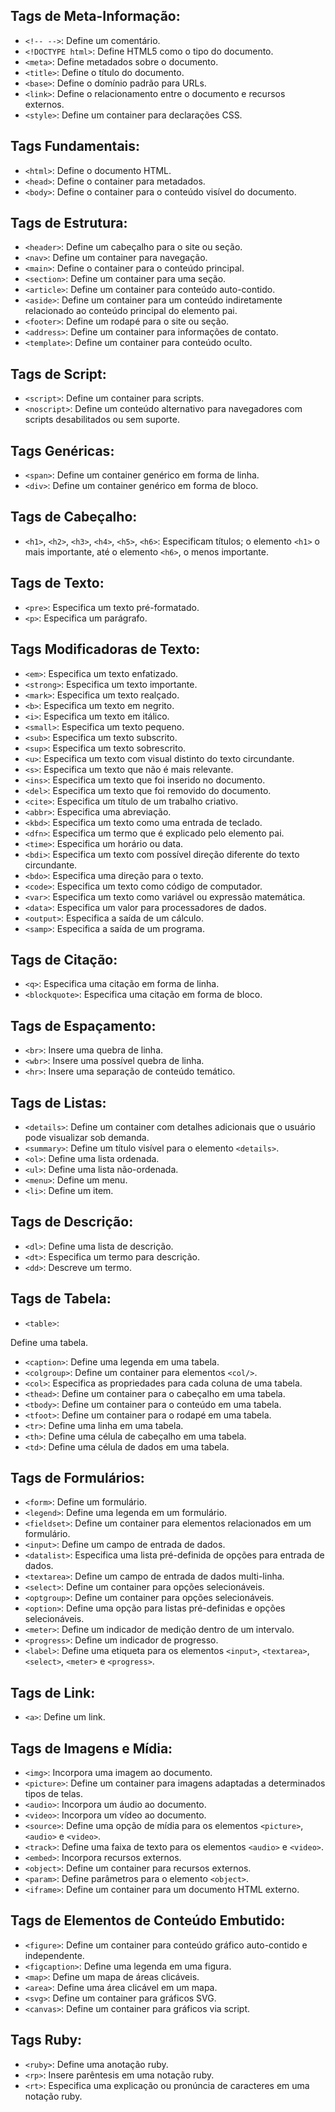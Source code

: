 ## Tags de Meta-Informação:
- `<!-- -->`: Define um comentário.
- `<!DOCTYPE html>`: Define HTML5 como o tipo do documento.
- `<meta>`: Define metadados sobre o documento.
- `<title>`: Define o título do documento.
- `<base>`: Define o domínio padrão para URLs.
- `<link>`: Define o relacionamento entre o documento e recursos externos.
- `<style>`: Define um container para declarações CSS.

## Tags Fundamentais:
- `<html>`: Define o documento HTML.
- `<head>`: Define o container para metadados.
- `<body>`: Define o container para o conteúdo visível do documento.

## Tags de Estrutura:
- `<header>`: Define um cabeçalho para o site ou seção.
- `<nav>`: Define um container para navegação.
- `<main>`: Define o container para o conteúdo principal.
- `<section>`: Define um container para uma seção.
- `<article>`: Define um container para conteúdo auto-contido.
- `<aside>`: Define um container para um conteúdo indiretamente relacionado ao conteúdo principal do elemento pai.
- `<footer>`: Define um rodapé para o site ou seção.
- `<address>`: Define um container para informações de contato.
- `<template>`: Define um container para conteúdo oculto.

## Tags de Script:
- `<script>`: Define um container para scripts.
- `<noscript>`: Define um conteúdo alternativo para navegadores com scripts desabilitados ou sem suporte.

## Tags Genéricas:
- `<span>`: Define um container genérico em forma de linha.
- `<div>`: Define um container genérico em forma de bloco.

## Tags de Cabeçalho:
- `<h1>`, `<h2>`, `<h3>`, `<h4>`, `<h5>`, `<h6>`: Especificam títulos; o elemento `<h1>` o mais importante, até o elemento `<h6>`, o menos importante.

## Tags de Texto:
- `<pre>`: Especifica um texto pré-formatado.
- `<p>`: Especifica um parágrafo.

## Tags Modificadoras de Texto:
- `<em>`: Especifica um texto enfatizado.
- `<strong>`: Especifica um texto importante.
- `<mark>`: Especifica um texto realçado.
- `<b>`: Especifica um texto em negrito.
- `<i>`: Especifica um texto em itálico.
- `<small>`: Especifica um texto pequeno.
- `<sub>`: Especifica um texto subscrito.
- `<sup>`: Especifica um texto sobrescrito.
- `<u>`: Especifica um texto com visual distinto do texto circundante.
- `<s>`: Especifica um texto que não é mais relevante.
- `<ins>`: Especifica um texto que foi inserido no documento.
- `<del>`: Especifica um texto que foi removido do documento.
- `<cite>`: Especifica um título de um trabalho criativo.
- `<abbr>`: Especifica uma abreviação.
- `<kbd>`: Especifica um texto como uma entrada de teclado.
- `<dfn>`: Especifica um termo que é explicado pelo elemento pai.
- `<time>`: Especifica um horário ou data.
- `<bdi>`: Especifica um texto com possível direção diferente do texto circundante.
- `<bdo>`: Especifica uma direção para o texto.
- `<code>`: Especifica um texto como código de computador.
- `<var>`: Especifica um texto como variável ou expressão matemática.
- `<data>`: Especifica um valor para processadores de dados.
- `<output>`: Especifica a saída de um cálculo.
- `<samp>`: Especifica a saída de um programa.

## Tags de Citação:
- `<q>`: Especifica uma citação em forma de linha.
- `<blockquote>`: Especifica uma citação em forma de bloco.

## Tags de Espaçamento:
- `<br>`: Insere uma quebra de linha.
- `<wbr>`: Insere uma possível quebra de linha.
- `<hr>`: Insere uma separação de conteúdo temático.

## Tags de Listas:
- `<details>`: Define um container com detalhes adicionais que o usuário pode visualizar sob demanda.
- `<summary>`: Define um título visível para o elemento `<details>`.
- `<ol>`: Define uma lista ordenada.
- `<ul>`: Define uma lista não-ordenada.
- `<menu>`: Define um menu.
- `<li>`: Define um item.

## Tags de Descrição:
- `<dl>`: Define uma lista de descrição.
- `<dt>`: Especifica um termo para descrição.
- `<dd>`: Descreve um termo.

## Tags de Tabela:
- `<table>`:

 Define uma tabela.
- `<caption>`: Define uma legenda em uma tabela.
- `<colgroup>`: Define um container para elementos `<col/>`.
- `<col>`: Especifica as propriedades para cada coluna de uma tabela.
- `<thead>`: Define um container para o cabeçalho em uma tabela.
- `<tbody>`: Define um container para o conteúdo em uma tabela.
- `<tfoot>`: Define um container para o rodapé em uma tabela.
- `<tr>`: Define uma linha em uma tabela.
- `<th>`: Define uma célula de cabeçalho em uma tabela.
- `<td>`: Define uma célula de dados em uma tabela.

## Tags de Formulários:
- `<form>`: Define um formulário.
- `<legend>`: Define uma legenda em um formulário.
- `<fieldset>`: Define um container para elementos relacionados em um formulário.
- `<input>`: Define um campo de entrada de dados.
- `<datalist>`: Especifica uma lista pré-definida de opções para entrada de dados.
- `<textarea>`: Define um campo de entrada de dados multi-linha.
- `<select>`: Define um container para opções selecionáveis.
- `<optgroup>`: Define um container para opções selecionáveis.
- `<option>`: Define uma opção para listas pré-definidas e opções selecionáveis.
- `<meter>`: Define um indicador de medição dentro de um intervalo.
- `<progress>`: Define um indicador de progresso.
- `<label>`: Define uma etiqueta para os elementos `<input>`, `<textarea>`, `<select>`, `<meter>` e `<progress>`.

## Tags de Link:
- `<a>`: Define um link.

## Tags de Imagens e Mídia:
- `<img>`: Incorpora uma imagem ao documento.
- `<picture>`: Define um container para imagens adaptadas a determinados tipos de telas.
- `<audio>`: Incorpora um áudio ao documento.
- `<video>`: Incorpora um vídeo ao documento.
- `<source>`: Define uma opção de mídia para os elementos `<picture>`, `<audio>` e `<video>`.
- `<track>`: Define uma faixa de texto para os elementos `<audio>` e `<video>`.
- `<embed>`: Incorpora recursos externos.
- `<object>`: Define um container para recursos externos.
- `<param>`: Define parâmetros para o elemento `<object>`.
- `<iframe>`: Define um container para um documento HTML externo.

## Tags de Elementos de Conteúdo Embutido:
- `<figure>`: Define um container para conteúdo gráfico auto-contido e independente.
- `<figcaption>`: Define uma legenda em uma figura.
- `<map>`: Define um mapa de áreas clicáveis.
- `<area>`: Define uma área clicável em um mapa.
- `<svg>`: Define um container para gráficos SVG.
- `<canvas>`: Define um container para gráficos via script.

## Tags Ruby:
- `<ruby>`: Define uma anotação ruby.
- `<rp>`: Insere parêntesis em uma notação ruby.
- `<rt>`: Especifica uma explicação ou pronúncia de caracteres em uma notação ruby.